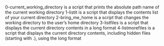0-current_working_directory is a script that prints the absolute path name of the current working directory
1-listit is a script that displays the contents list of your current directory
2-bring_me_home is a script that changes the working directory to the user’s home directory
3-listfiles is a script that displays the current directory contents in a long format
4-listmorefiles is a script that displays the current directory contents, including hidden files (starting with .), using the long format
